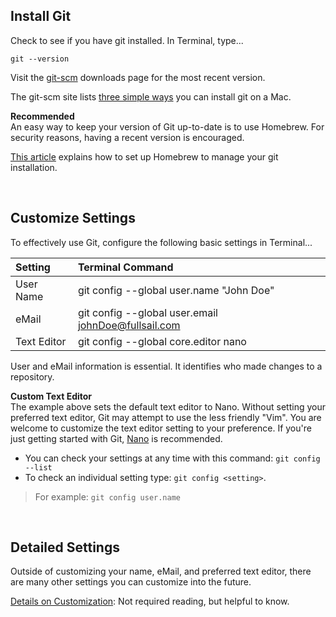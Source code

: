 ## Install Git  

Check to see if you have git installed. In Terminal, type...

``` 
git --version 

```
Visit the [git-scm](https://git-scm.com/downloads) downloads page for the most recent version. 

The git-scm site lists [three simple ways](https://git-scm.com/book/en/v1/Getting-Started-Installing-Git) you can install git on a Mac. 


**Recommended**  
An easy way to keep your version of Git up-to-date is to use Homebrew. For security reasons, having a recent version is encouraged.   

[This article](https://medium.com/@katopz/how-to-upgrade-git-ff00ea12be18) explains how to set up Homebrew to manage your git installation.  

<br>

## Customize Settings

To effectively use Git, configure the following basic settings in Terminal...


| Setting | Terminal Command |
|:------------- |:-------------|
| User Name | git config --global user.name "John Doe" |
| eMail | git config --global user.email johnDoe@fullsail.com |
| Text Editor | git config --global core.editor nano |

User and eMail information is essential. It identifies who made changes to a repository. 

**Custom Text Editor**  
The example above sets the default text editor to Nano. Without setting your preferred text editor, Git may attempt to use the less friendly "Vim". You are welcome to customize the text editor setting to your preference. If you're just getting started with Git, [Nano](https://medium.com/linode-cube/emacs-nano-or-vim-choose-your-terminal-based-text-editor-wisely-8f3826c92a68) is recommended. 

* You can check your settings at any time with this command: `git config --list`  
* To check an individual setting type: `git config <setting>`. 

> For example: `git config user.name`

<br>
 
## Detailed Settings

Outside of customizing your name, eMail, and preferred text editor, there are many other settings you can customize into the future. 

[Details on Customization](2_2a_install_setup_git_details.md): Not required reading, but helpful to know. 




